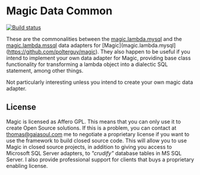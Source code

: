 
# Magic Data Common

[![Build status](https://travis-ci.org/polterguy/magic.data.common.svg?master)](https://travis-ci.org/polterguy/magic.data.common)

These are the commonalities between the [magic.lambda.mysql](https://github.com/polterguy/magic.lambda.mysql) and the 
[magic.lambda.mssql](https://github.com/polterguy/magic.lambda.mssql) data adapters for [Magic](magic.lambda.mysql](https://github.com/polterguy/magic).
They also happen to be useful if you intend to implement your own data adapter for Magic, providing base class functionality for
transforming a lambda object into a dialectic SQL statement, among other things.

Not particularly interesting unless you intend to create your own magic data adapter.

## License

Magic is licensed as Affero GPL. This means that you can only use it to create Open Source solutions. If this is a problem, you 
can contact at thomas@gaiasoul.com me to negotiate a proprietary license if you want to use the framework to build closed source code. 
This will allow you to use Magic in closed source projects, in addition to giving you access to Microsoft SQL Server adapters, to _"crudify"_ 
database tables in MS SQL Server. I also provide professional support for clients that buys a proprietary enabling license.
